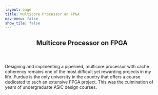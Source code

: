 ```yaml
---
layout: page
title: Multicore Processor on FPGA
nav-menu: false
show_tile: false
---
```


<!-- Main -->
<div id="main" class="alt">

  <!-- One -->
<section id="one">
	<div class="inner">
		<header class="major">
			<h1>Multicore Processor on FPGA</h1>
		</header>

<!-- Content -->
Designing and implmenting a pipelined, multicore processor with cache coherency remains one of the most difficult yet rewarding projects in my life. Purdue is the only university in the country that offers a course dedicated to such an extensive FPGA project. This was the culmination of years of undergraduate ASIC design courses.<br><br>
